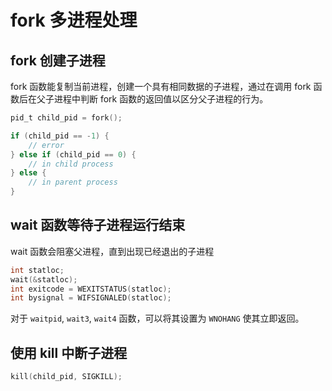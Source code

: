 # fork 多进程处理

## fork 创建子进程

fork 函数能复制当前进程，创建一个具有相同数据的子进程，通过在调用 fork 函数后在父子进程中判断 fork 函数的返回值以区分父子进程的行为。

```c
pid_t child_pid = fork();

if (child_pid == -1) {
    // error
} else if (child_pid == 0) {
    // in child process
} else {
    // in parent process
}
```

## wait 函数等待子进程运行结束

wait 函数会阻塞父进程，直到出现已经退出的子进程

```c
int statloc;
wait(&statloc);
int exitcode = WEXITSTATUS(statloc);
int bysignal = WIFSIGNALED(statloc);
```

对于 ``waitpid``, ``wait3``, ``wait4`` 函数，可以将其设置为 ``WNOHANG`` 使其立即返回。

## 使用 kill 中断子进程

```c
kill(child_pid, SIGKILL);
```
